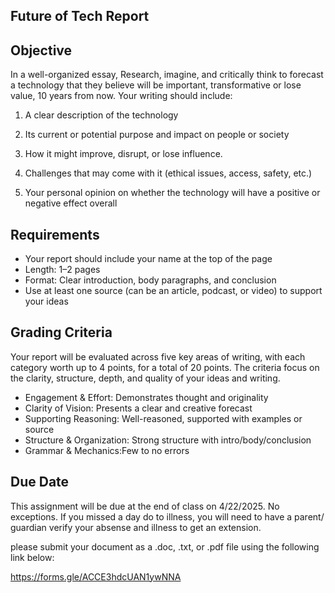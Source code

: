 ## Future of Tech Report

## Objective
In a well-organized essay, Research, imagine, and critically think to forecast a technology that they believe will be important, transformative or lose value, 10 years from now. Your writing should include:

1. A clear description of the technology

2. Its current or potential purpose and impact on people or society

3. How it might improve, disrupt, or lose influence.

4. Challenges that may come with it (ethical issues, access, safety, etc.)

5. Your personal opinion on whether the technology will have a positive or negative effect overall

## Requirements
- Your report should include your name at the top of the page
- Length: 1–2 pages 
- Format: Clear introduction, body paragraphs, and conclusion
- Use at least one source (can be an article, podcast, or video) to support your ideas

## Grading  Criteria
Your report will be evaluated across five key areas of writing, with each category worth up to 4 points, for a total of 20 points. The criteria focus on the clarity, structure, depth, and quality of your ideas and writing.

- Engagement & Effort: Demonstrates thought and originality
- Clarity of Vision: Presents a clear and creative forecast
- Supporting Reasoning: Well-reasoned, supported with examples or source
- Structure & Organization:	Strong structure with intro/body/conclusion
- Grammar & Mechanics:Few to no errors

## Due Date
This assignment will be due at the end of class on 4/22/2025. No exceptions. If you missed a day do to illness, you will need to have a parent/ guardian verify your absense and illness to get an extension. 

please submit your document as a .doc, .txt, or .pdf file using the following link below:

https://forms.gle/ACCE3hdcUAN1ywNNA